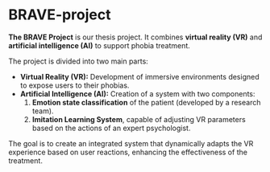 # BRAVE-project


**The BRAVE Project** is our thesis project. It combines **virtual reality (VR)** and **artificial intelligence (AI)** to support phobia treatment. 

The project is divided into two main parts:  

- **Virtual Reality (VR):** Development of immersive environments designed to expose users to their phobias.  
- **Artificial Intelligence (AI):** Creation of a system with two components:  
  1. **Emotion state classification** of the patient (developed by a research team).  
  2. **Imitation Learning System**, capable of adjusting VR parameters based on the actions of an expert psychologist.  

The goal is to create an integrated system that dynamically adapts the VR experience based on user reactions, enhancing the effectiveness of the treatment.

